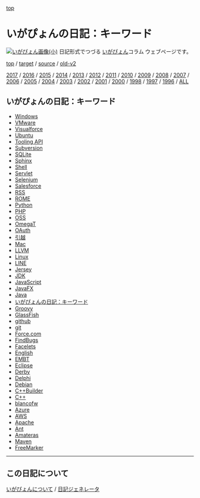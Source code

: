 [top](https://igapyon.github.io/diary/) 

いがぴょんの日記：キーワード
=====================================================================================================
[![いがぴょん画像(小)](https://igapyon.github.io/diary/images/iga200306s.jpg "いがぴょん")](https://igapyon.github.io/diary/memo/memoigapyon.html) 日記形式でつづる [いがぴょん](https://igapyon.github.io/diary/memo/memoigapyon.html)コラム ウェブページです。

[top](https://igapyon.github.io/diary/) 
/ [target](https://igapyon.github.io/diary/keyword/index.html) 
/ [source](https://github.com/igapyon/diary/blob/gh-pages/memo/keyword.html.src.md) 
/ [old-v2](http://www.igapyon.jp/igapyon/diary/idxkeyword.html) 

[2017](https://igapyon.github.io/diary/2017/index.html)
/ [2016](https://igapyon.github.io/diary/2016/index.html)
/ [2015](https://igapyon.github.io/diary/2015/index.html)
/ [2014](https://igapyon.github.io/diary/2014/index.html)
/ [2013](https://igapyon.github.io/diary/2013/index.html)
/ [2012](https://igapyon.github.io/diary/2012/index.html)
/ [2011](https://igapyon.github.io/diary/2011/index.html)
/ [2010](https://igapyon.github.io/diary/2010/index.html)
/ [2009](https://igapyon.github.io/diary/2009/index.html)
/ [2008](https://igapyon.github.io/diary/2008/index.html)
/ [2007](https://igapyon.github.io/diary/2007/index.html)
/ [2006](https://igapyon.github.io/diary/2006/index.html)
/ [2005](https://igapyon.github.io/diary/2005/index.html)
/ [2004](https://igapyon.github.io/diary/2004/index.html)
/ [2003](https://igapyon.github.io/diary/2003/index.html)
/ [2002](https://igapyon.github.io/diary/2002/index.html)
/ [2001](https://igapyon.github.io/diary/2001/index.html)
/ [2000](https://igapyon.github.io/diary/2000/index.html)
/ [1998](https://igapyon.github.io/diary/1998/index.html)
/ [1997](https://igapyon.github.io/diary/1997/index.html)
/ [1996](https://igapyon.github.io/diary/1996/index.html)
/ [ALL](https://igapyon.github.io/diary/idxall.html)


## いがぴょんの日記：キーワード

* [Windows](https://igapyon.github.io/diary/keyword/windows.html)
* [VMware](https://igapyon.github.io/diary/keyword/vmware.html)
* [Visualforce](https://igapyon.github.io/diary/keyword/visualforce.html)
* [Ubuntu](https://igapyon.github.io/diary/keyword/ubuntu.html)
* [Tooling API](https://igapyon.github.io/diary/keyword/tooling-api.html)
* [Subversion](https://igapyon.github.io/diary/keyword/subversion.html)
* [SQLite](https://igapyon.github.io/diary/keyword/sqlite.html)
* [Sphinx](https://igapyon.github.io/diary/keyword/sphinx.html)
* [Shell](https://igapyon.github.io/diary/keyword/shell.html)
* [Servlet](https://igapyon.github.io/diary/keyword/servlet.html)
* [Selenium](https://igapyon.github.io/diary/keyword/selenium.html)
* [Salesforce](https://igapyon.github.io/diary/keyword/salesforce.html)
* [RSS](https://igapyon.github.io/diary/keyword/rss.html)
* [ROME](https://igapyon.github.io/diary/keyword/rome.html)
* [Python](https://igapyon.github.io/diary/keyword/python.html)
* [PHP](https://igapyon.github.io/diary/keyword/php.html)
* [OSS](https://igapyon.github.io/diary/keyword/oss.html)
* [OmegaT](https://igapyon.github.io/diary/keyword/omegat.html)
* [OAuth](https://igapyon.github.io/diary/keyword/oauth.html)
* [引越](https://igapyon.github.io/diary/keyword/moving.html)
* [Mac](https://igapyon.github.io/diary/keyword/mac.html)
* [LLVM](https://igapyon.github.io/diary/keyword/llvm.html)
* [Linux](https://igapyon.github.io/diary/keyword/linux.html)
* [LINE](https://igapyon.github.io/diary/keyword/line.html)
* [Jersey](https://igapyon.github.io/diary/keyword/jersey.html)
* [JDK](https://igapyon.github.io/diary/keyword/jdk.html)
* [JavaScript](https://igapyon.github.io/diary/keyword/javascript.html)
* [JavaFX](https://igapyon.github.io/diary/keyword/javafx.html)
* [Java](https://igapyon.github.io/diary/keyword/java.html)
* [いがぴょんの日記：キーワード](https://igapyon.github.io/diary/keyword/index.html)
* [Groovy](https://igapyon.github.io/diary/keyword/groovy.html)
* [GlassFish](https://igapyon.github.io/diary/keyword/glassfish.html)
* [github](https://igapyon.github.io/diary/keyword/github.html)
* [git](https://igapyon.github.io/diary/keyword/git.html)
* [Force.com](https://igapyon.github.io/diary/keyword/force.com.html)
* [FindBugs](https://igapyon.github.io/diary/keyword/findbugs.html)
* [Facelets](https://igapyon.github.io/diary/keyword/facelets.html)
* [English](https://igapyon.github.io/diary/keyword/english.html)
* [EMBT](https://igapyon.github.io/diary/keyword/embt.html)
* [Eclipse](https://igapyon.github.io/diary/keyword/eclipse.html)
* [Derby](https://igapyon.github.io/diary/keyword/derby.html)
* [Delphi](https://igapyon.github.io/diary/keyword/delphi.html)
* [Debian](https://igapyon.github.io/diary/keyword/debian.html)
* [C++Builder](https://igapyon.github.io/diary/keyword/cppbuilder.html)
* [C++](https://igapyon.github.io/diary/keyword/cpp.html)
* [blancofw](https://igapyon.github.io/diary/keyword/blancofw.html)
* [Azure](https://igapyon.github.io/diary/keyword/azure.html)
* [AWS](https://igapyon.github.io/diary/keyword/aws.html)
* [Apache](https://igapyon.github.io/diary/keyword/apache.html)
* [Ant](https://igapyon.github.io/diary/keyword/ant.html)
* [Amateras](https://igapyon.github.io/diary/keyword/amateras.html)
* [Maven](https://igapyon.github.io/diary/keyword/Maven.html)
* [FreeMarker](https://igapyon.github.io/diary/keyword/FreeMarker.html)


----------------------------------------------------------------------------------------------------

## この日記について
[いがぴょんについて](https://igapyon.github.io/diary/memo/memoigapyon.html) / [日記ジェネレータ](https://github.com/igapyon/igapyonv3)
